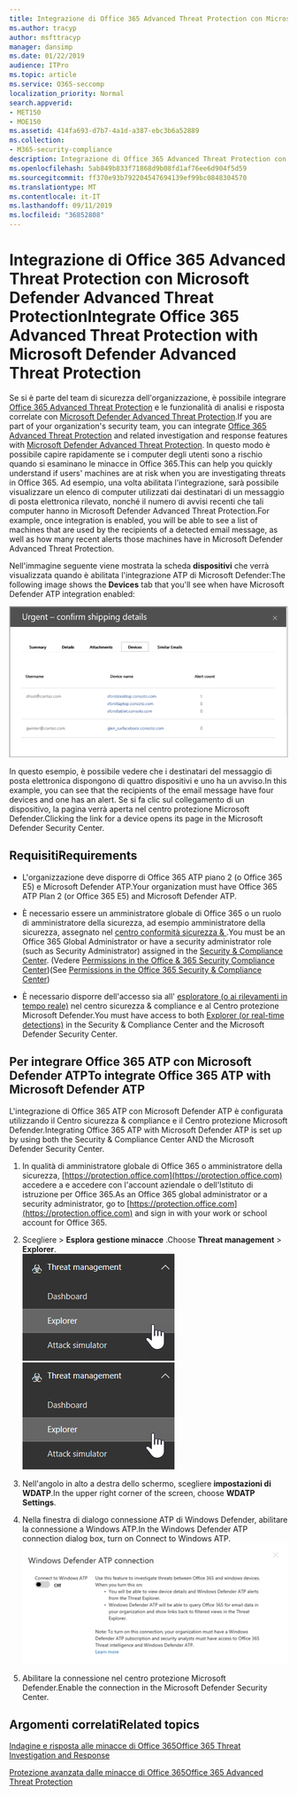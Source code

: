 ```yaml
---
title: Integrazione di Office 365 Advanced Threat Protection con Microsoft Defender Advanced Threat Protection
ms.author: tracyp
author: msfttracyp
manager: dansimp
ms.date: 01/22/2019
audience: ITPro
ms.topic: article
ms.service: O365-seccomp
localization_priority: Normal
search.appverid:
- MET150
- MOE150
ms.assetid: 414fa693-d7b7-4a1d-a387-ebc3b6a52889
ms.collection:
- M365-security-compliance
description: Integrazione di Office 365 Advanced Threat Protection con Microsoft Defender Advanced Threat Protection per visualizzare informazioni più dettagliate sulla gestione delle minacce.
ms.openlocfilehash: 5ab849b833f71868d9b08fd1af76ee6d904f5d59
ms.sourcegitcommit: ff370e93b792204547694139ef99bc0848304570
ms.translationtype: MT
ms.contentlocale: it-IT
ms.lasthandoff: 09/11/2019
ms.locfileid: "36852808"
---
```

# <a name="integrate-office-365-advanced-threat-protection-with-microsoft-defender-advanced-threat-protection"></a><span data-ttu-id="7d970-103">Integrazione di Office 365 Advanced Threat Protection con Microsoft Defender Advanced Threat Protection</span><span class="sxs-lookup"><span data-stu-id="7d970-103">Integrate Office 365 Advanced Threat Protection with Microsoft Defender Advanced Threat Protection</span></span>

<span data-ttu-id="7d970-104">Se si è parte del team di sicurezza dell'organizzazione, è possibile integrare [Office 365 Advanced Threat Protection](office-365-atp.md) e le funzionalità di analisi e risposta correlate con [Microsoft Defender Advanced Threat Protection](https://docs.microsoft.com/windows/security/threat-protection/microsoft-defender-atp/microsoft-defender-advanced-threat-protection).</span><span class="sxs-lookup"><span data-stu-id="7d970-104">If you are part of your organization's security team, you can integrate [Office 365 Advanced Threat Protection](office-365-atp.md) and related investigation and response features with [Microsoft Defender Advanced Threat Protection](https://docs.microsoft.com/windows/security/threat-protection/microsoft-defender-atp/microsoft-defender-advanced-threat-protection).</span></span> <span data-ttu-id="7d970-105">In questo modo è possibile capire rapidamente se i computer degli utenti sono a rischio quando si esaminano le minacce in Office 365.</span><span class="sxs-lookup"><span data-stu-id="7d970-105">This can help you quickly understand if users' machines are at risk when you are investigating threats in Office 365.</span></span> <span data-ttu-id="7d970-106">Ad esempio, una volta abilitata l'integrazione, sarà possibile visualizzare un elenco di computer utilizzati dai destinatari di un messaggio di posta elettronica rilevato, nonché il numero di avvisi recenti che tali computer hanno in Microsoft Defender Advanced Threat Protection.</span><span class="sxs-lookup"><span data-stu-id="7d970-106">For example, once integration is enabled, you will be able to see a list of machines that are used by the recipients of a detected email message, as well as how many recent alerts those machines have in Microsoft Defender Advanced Threat Protection.</span></span>
  
<span data-ttu-id="7d970-107">Nell'immagine seguente viene mostrata la scheda **dispositivi** che verrà visualizzata quando è abilitata l'integrazione ATP di Microsoft Defender:</span><span class="sxs-lookup"><span data-stu-id="7d970-107">The following image shows the **Devices** tab that you'll see when have Microsoft Defender ATP integration enabled:</span></span>
  
![Quando Microsoft Defender ATP è abilitato, è possibile visualizzare un elenco di computer con avvisi.](media/fec928ea-8f0c-44d7-80b9-a2e0a8cd4e89.PNG)
  
<span data-ttu-id="7d970-109">In questo esempio, è possibile vedere che i destinatari del messaggio di posta elettronica dispongono di quattro dispositivi e uno ha un avviso.</span><span class="sxs-lookup"><span data-stu-id="7d970-109">In this example, you can see that the recipients of the email message have four devices and one has an alert.</span></span> <span data-ttu-id="7d970-110">Se si fa clic sul collegamento di un dispositivo, la pagina verrà aperta nel centro protezione Microsoft Defender.</span><span class="sxs-lookup"><span data-stu-id="7d970-110">Clicking the link for a device opens its page in the Microsoft Defender Security Center.</span></span>
  
## <a name="requirements"></a><span data-ttu-id="7d970-111">Requisiti</span><span class="sxs-lookup"><span data-stu-id="7d970-111">Requirements</span></span>

- <span data-ttu-id="7d970-112">L'organizzazione deve disporre di Office 365 ATP piano 2 (o Office 365 E5) e Microsoft Defender ATP.</span><span class="sxs-lookup"><span data-stu-id="7d970-112">Your organization must have Office 365 ATP Plan 2 (or Office 365 E5) and Microsoft Defender ATP.</span></span>
    
- <span data-ttu-id="7d970-113">È necessario essere un amministratore globale di Office 365 o un ruolo di amministratore della sicurezza, ad esempio amministratore della sicurezza, assegnato nel [centro conformità sicurezza &amp; ](https://protection.office.com).</span><span class="sxs-lookup"><span data-stu-id="7d970-113">You must be an Office 365 Global Administrator or have a security administrator role (such as Security Administrator) assigned in the [Security &amp; Compliance Center](https://protection.office.com).</span></span> <span data-ttu-id="7d970-114">(Vedere [Permissions in the Office &amp; 365 Security Compliance Center](permissions-in-the-security-and-compliance-center.md))</span><span class="sxs-lookup"><span data-stu-id="7d970-114">(See [Permissions in the Office 365 Security &amp; Compliance Center](permissions-in-the-security-and-compliance-center.md))</span></span>
    
- <span data-ttu-id="7d970-115">È necessario disporre dell'accesso sia all' [esploratore (o ai rilevamenti in tempo reale)](threat-explorer.md) nel centro sicurezza & compliance e al Centro protezione Microsoft Defender.</span><span class="sxs-lookup"><span data-stu-id="7d970-115">You must have access to both [Explorer (or real-time detections)](threat-explorer.md) in the Security & Compliance Center and the Microsoft Defender Security Center.</span></span>
    
## <a name="to-integrate-office-365-atp-with-microsoft-defender-atp"></a><span data-ttu-id="7d970-116">Per integrare Office 365 ATP con Microsoft Defender ATP</span><span class="sxs-lookup"><span data-stu-id="7d970-116">To integrate Office 365 ATP with Microsoft Defender ATP</span></span>

<span data-ttu-id="7d970-117">L'integrazione di Office 365 ATP con Microsoft Defender ATP è configurata utilizzando il Centro sicurezza & compliance e il Centro protezione Microsoft Defender.</span><span class="sxs-lookup"><span data-stu-id="7d970-117">Integrating Office 365 ATP with Microsoft Defender ATP is set up by using both the Security & Compliance Center AND the Microsoft Defender Security Center.</span></span>
  
1. <span data-ttu-id="7d970-118">In qualità di amministratore globale di Office 365 o amministratore della sicurezza, [https://protection.office.com](https://protection.office.com) accedere a e accedere con l'account aziendale o dell'Istituto di istruzione per Office 365.</span><span class="sxs-lookup"><span data-stu-id="7d970-118">As an Office 365 global administrator or a security administrator, go to [https://protection.office.com](https://protection.office.com) and sign in with your work or school account for Office 365.</span></span>
    
2. <span data-ttu-id="7d970-119">Scegliere \> **Esplora** **gestione minacce** .</span><span class="sxs-lookup"><span data-stu-id="7d970-119">Choose **Threat management** \> **Explorer**.</span></span><br><span data-ttu-id="7d970-120">![Explorer nel menu Gestione minacce](media/ThreatMgmt-Explorer-nav.png)</span><span class="sxs-lookup"><span data-stu-id="7d970-120">![Explorer in Threat Management menu](media/ThreatMgmt-Explorer-nav.png)</span></span><br>
    
3. <span data-ttu-id="7d970-121">Nell'angolo in alto a destra dello schermo, scegliere **impostazioni di WDATP**.</span><span class="sxs-lookup"><span data-stu-id="7d970-121">In the upper right corner of the screen, choose **WDATP Settings**.</span></span>
    
4. <span data-ttu-id="7d970-122">Nella finestra di dialogo connessione ATP di Windows Defender, abilitare la connessione a Windows ATP.</span><span class="sxs-lookup"><span data-stu-id="7d970-122">In the Windows Defender ATP connection dialog box, turn on Connect to Windows ATP.</span></span><br>![Connessione ATP Microsoft Defender](media/Explorer-WDATPConnection-dialog.png)<br>
    
5. <span data-ttu-id="7d970-124">Abilitare la connessione nel centro protezione Microsoft Defender.</span><span class="sxs-lookup"><span data-stu-id="7d970-124">Enable the connection in the Microsoft Defender Security Center.</span></span>

  
## <a name="related-topics"></a><span data-ttu-id="7d970-125">Argomenti correlati</span><span class="sxs-lookup"><span data-stu-id="7d970-125">Related topics</span></span>

[<span data-ttu-id="7d970-126">Indagine e risposta alle minacce di Office 365</span><span class="sxs-lookup"><span data-stu-id="7d970-126">Office 365 Threat Investigation and Response</span></span>](office-365-ti.md)
  
[<span data-ttu-id="7d970-127">Protezione avanzata dalle minacce di Office 365</span><span class="sxs-lookup"><span data-stu-id="7d970-127">Office 365 Advanced Threat Protection</span></span>](office-365-atp.md)
  

